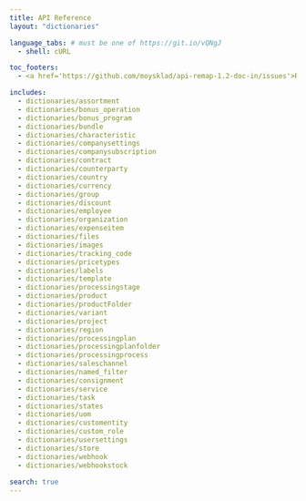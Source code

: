 ```yaml
---
title: API Reference
layout: "dictionaries"

language_tabs: # must be one of https://git.io/vQNgJ
  - shell: cURL

toc_footers:
  - <a href='https://github.com/moysklad/api-remap-1.2-doc-in/issues'>Report an issue</a>

includes:
  - dictionaries/assortment
  - dictionaries/bonus_operation
  - dictionaries/bonus_program
  - dictionaries/bundle
  - dictionaries/characteristic
  - dictionaries/companysettings
  - dictionaries/companysubscription
  - dictionaries/contract
  - dictionaries/counterparty
  - dictionaries/country
  - dictionaries/currency
  - dictionaries/group
  - dictionaries/discount
  - dictionaries/employee
  - dictionaries/organization
  - dictionaries/expenseitem
  - dictionaries/files
  - dictionaries/images
  - dictionaries/tracking_code
  - dictionaries/pricetypes
  - dictionaries/labels
  - dictionaries/template
  - dictionaries/processingstage
  - dictionaries/product
  - dictionaries/productFolder
  - dictionaries/variant
  - dictionaries/project
  - dictionaries/region
  - dictionaries/processingplan
  - dictionaries/processingplanfolder
  - dictionaries/processingprocess
  - dictionaries/saleschannel
  - dictionaries/named_filter
  - dictionaries/consignment
  - dictionaries/service
  - dictionaries/task
  - dictionaries/states
  - dictionaries/uom
  - dictionaries/customentity
  - dictionaries/custom_role
  - dictionaries/usersettings
  - dictionaries/store
  - dictionaries/webhook
  - dictionaries/webhookstock  
  
search: true
---  
```


